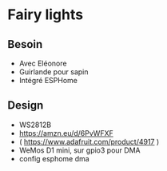 # Fairy lights

## Besoin

- Avec Eléonore
- Guirlande pour sapin
- Intégré ESPHome

## Design

- WS2812B
- https://amzn.eu/d/6PvWFXF
- ( https://www.adafruit.com/product/4917 )
- WeMos D1 mini, sur gpio3 pour DMA
- config esphome dma

